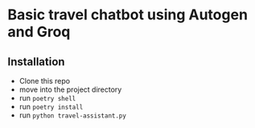 # Basic travel chatbot using Autogen and Groq

## Installation

- Clone this repo
- move into the project directory
- run `poetry shell`
- run `poetry install`
- run `python travel-assistant.py`